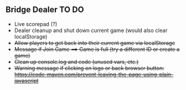 ## Bridge Dealer TO DO

- Live scorepad (?)
- Dealer cleanup and shut down current game (would also clear localStorage)
- ~~Allow players to get back into their current game via localStorage~~
- ~~Message if Join Game ==> Game is full (try a different ID or create a game)~~
- ~~Clean up console.log and code (unused vars, etc.)~~
- ~~Warning message if clicking on logo or back browser button: https://code-maven.com/prevent-leaving-the-page-using-plain-javascript~~
